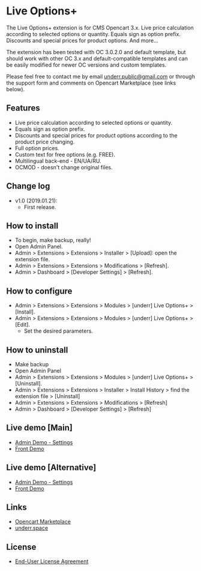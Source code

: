 # Live Options+

The Live Options+ extension is for CMS Opencart 3.x. Live price calculation according to selected options or quantity. Equals sign as option prefix. Discounts and special prices for product options. And more...

The extension has been tested with OC 3.0.2.0 and default template, but should work with other OC 3.x and default-compatible templates and can be easily modified for newer OC versions and custom templates.

Please feel free to contact me by email <underr.public@gmail.com> or through the support form and comments on Opencart Marketplace (see links below).

## Features
* Live price calculation according to selected options or quantity.
* Equals sign as option prefix.
* Discounts and special prices for product options according to the product price changing.
* Full option prices.
* Custom text for free options (e.g. FREE).
* Multilingual back-end - EN/UA/RU.
* OCMOD - doesn't change original files.

## Change log
* v1.0 (2019.01.21):
    * First release.

## How to install
* To begin, make backup, really!
* Open Admin Panel.
* Admin > Extensions > Extensions > Installer > [Upload]: open the extension file.
* Admin > Extensions > Extensions > Modifications > [Refresh].
* Admin > Dashboard > [Developer Settings] > [Refresh].

## How to configure
* Admin > Extensions > Extensions > Modules > [underr] Live Options+ > [Install].
* Admin > Extensions > Extensions > Modules > [underr] Live Options+ > [Edit].
    * Set the desired parameters.

## How to uninstall
* Make backup
* Open Admin Panel
* Admin > Extensions > Extensions > Modules > [underr] Live Options+ > [Uninstall].
* Admin > Extensions > Extensions > Installer > Install History > find the extension file > [Uninstall]
* Admin > Extensions > Extensions > Modifications > [Refresh]
* Admin > Dashboard > [Developer Settings] > [Refresh]

## Live demo [Main]
* [Admin Demo - Settings](http://ocmod.freevar.com/oc3020/a/admin/index.php?route=extension/module/live_options)
* [Front Demo](http://ocmod.freevar.com/oc3020/a)

## Live demo [Alternative]
* [Admin Demo - Settings](https://oc3020.underr.thats.im/a/admin/index.php?route=extension/module/live_options)
* [Front Demo](https://oc3020.underr.thats.im/a)

## Links
* [Opencart Marketplace](https://www.opencart.com/index.php?route=marketplace/extension/info&extension_id=36005)
* [underr.space](https://underr.space/notes/projects/project-014.html)

## License
* [End-User License Agreement](https://raw.githubusercontent.com/underr-ua/ocmod3-live-options-plus/master/EULA.txt)
